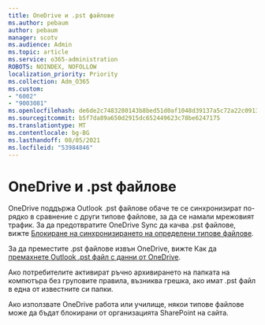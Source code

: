 ```yaml
---
title: OneDrive и .pst файлове
ms.author: pebaum
author: pebaum
manager: scotv
ms.audience: Admin
ms.topic: article
ms.service: o365-administration
ROBOTS: NOINDEX, NOFOLLOW
localization_priority: Priority
ms.collection: Adm_O365
ms.custom:
- "6002"
- "9003081"
ms.openlocfilehash: de6de2c7483280143b8bed51d0af1048d39137a5c72a22c09131d32326b8e447
ms.sourcegitcommit: b5f7da89a650d2915dc652449623c78be6247175
ms.translationtype: MT
ms.contentlocale: bg-BG
ms.lasthandoff: 08/05/2021
ms.locfileid: "53984846"
---
```

# <a name="onedrive-and-pst-files"></a>OneDrive и .pst файлове 

OneDrive поддържа Outlook .pst файлове обаче те се синхронизират по-рядко в сравнение с други типове файлове, за да се намали мрежовият трафик. За да предотвратите OneDrive Sync да качва .pst файлове, вижте [Блокиране на синхронизирането на определени типове файлове](https://docs.microsoft.com/onedrive/block-file-types). 

За да преместите .pst файлове извън OneDrive, вижте Как да [премахнете Outlook .pst файл с данни от OneDrive](https://support.microsoft.com/office/how-to-remove-an-outlook-pst-data-file-from-onedrive-b6b9e522-59bd-40f7-949f-168d0aa9b38e). 

Ако потребителите активират ръчно архивирането на папката на компютъра без груповите правила, възниква грешка, ако имат .pst файл в една от известните си папки.

Ако използвате OneDrive работа или училище, някои типове файлове може да бъдат блокирани от организацията SharePoint на сайта.